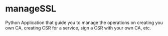 # manageSSL
Python Application that guide you to manage the operations on creating you own CA, creating CSR for a service, sign a CSR with your own CA, etc.
